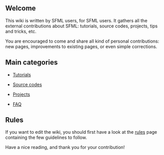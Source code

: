 ## Welcome

This wiki is written by SFML users, for SFML users. It gathers all the external contributions about SFML: tutorials, source codes, projects, tips and tricks, etc.

You are encouraged to come and share all kind of personal contributions: new pages, improvements to existing pages, or even simple corrections.

## Main categories

* [Tutorials](Tutorials)

* [Source codes](Sources)

* [Projects](Projects)

* [FAQ](Faq)

## Rules

If you want to edit the wiki, you should first have a look at the [rules](Rules) page containing the few guidelines to follow.

Have a nice reading, and thank you for your contribution!
